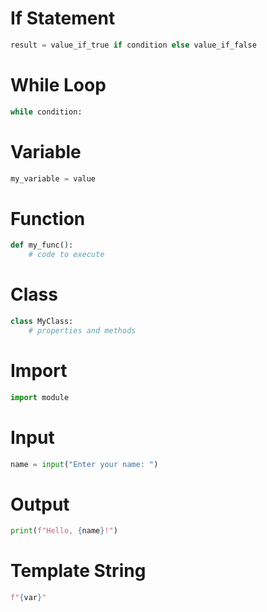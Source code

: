 <link rel="preload" as='style' href="https://actwu.github.io/md2.css"/>
<link rel="stylesheet" href="https://actwu.github.io/md2.css"/>
<script src="https://cdn.jsdelivr.net/gh/iselang/iselang.github.io@main/num.min.js"></script>
<script>
app('Learn - Py'); fav(2);
</script>

# If Statement
```py
result = value_if_true if condition else value_if_false
```

# While Loop
```py
while condition:
```
# Variable 
```py
my_variable = value
```

# Function
```py
def my_func():
    # code to execute
```

# Class
```py
class MyClass:
    # properties and methods
```

# Import
```py
import module
```

# Input
```py
name = input("Enter your name: ")
```

# Output
```py
print(f"Hello, {name}!")
```

# Template String
```py
f"{var}"
```



